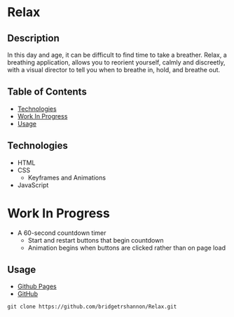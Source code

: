 # Relax

## Description

In this day and age, it can be difficult to find time to take a breather. Relax, a breathing application, allows you to reorient yourself, calmly and discreetly, with a visual director to tell you when to breathe in, hold, and breathe out.

## Table of Contents

- [Technologies](#technologies)
- [Work In Progress](#work-in-progress)
- [Usage](#usage)

## Technologies

- HTML
- CSS
  - Keyframes and Animations
- JavaScript

# Work In Progress

- A 60-second countdown timer
  - Start and restart buttons that begin countdown
  - Animation begins when buttons are clicked rather than on page load

## Usage

- [Github Pages](https://bridgetrshannon.github.io/Relax/)
- [GitHub](https://github.com/bridgetrshannon/Relax)

```
git clone https://github.com/bridgetrshannon/Relax.git
```
